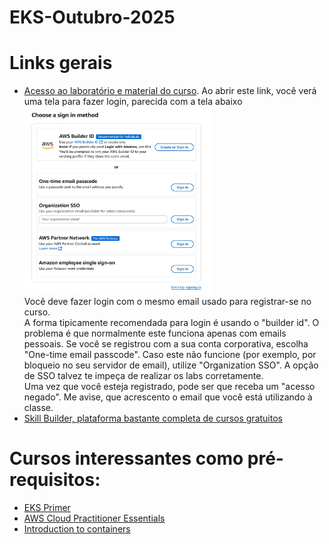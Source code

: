 # EKS-Outubro-2025

# Links gerais 
- [Acesso ao laboratório e material do curso](https://us-east-1.student.classrooms.aws.training/class/ilt%231pWJYGQTTKKbuzRHBCWUww). Ao abrir este link, você verá uma tela para fazer login, parecida com a tela abaixo<br><img src="./lab-login.jpg" alt="login options" width="300" height="300"/><br>Você deve fazer login com o mesmo email usado para registrar-se no curso.<br>
A forma tipicamente recomendada para login é usando o "builder id". O problema é que normalmente este funciona apenas com emails pessoais. Se você se registrou com a sua conta corporativa, escolha "One-time email passcode". Caso este não funcione (por exemplo, por bloqueio no seu servidor de email), utilize "Organization SSO". A opção de SSO talvez te impeça de realizar os labs corretamente.<br>Uma vez que você esteja registrado, pode ser que receba um "acesso negado". Me avise, que acrescento o email que você está utilizando à classe.
- [Skill Builder, plataforma bastante completa de cursos gratuitos](https://skillbuilder.aws/)

# Cursos interessantes como pré-requisitos:
- [EKS Primer](https://skillbuilder.aws/learn/Z521GMBP1J/amazon-eks-primer/NGM5AF9K72)
- [AWS Cloud Practitioner Essentials](https://skillbuilder.aws/learn/94T2BEN85A/aws-cloud-practitioner-essentials/8D79F3AVR7)
- [Introduction to containers](https://skillbuilder.aws/learn/CUCA1DK47V/introduction-to-containers/XJ58VC1FF5)